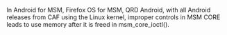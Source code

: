 In Android for MSM, Firefox OS for MSM, QRD Android, with all Android releases from CAF using the Linux kernel, improper controls in MSM CORE leads to use memory after it is freed in msm_core_ioctl().